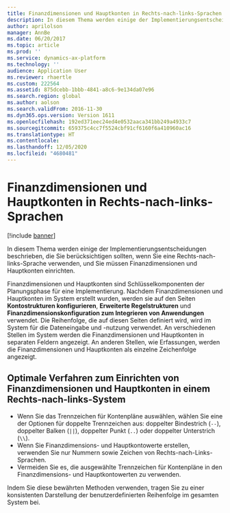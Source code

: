 ```yaml
---
title: Finanzdimensionen und Hauptkonten in Rechts-nach-links-Sprachen
description: In diesem Thema werden einige der Implementierungsentscheidungen beschrieben, die Sie berücksichtigen sollten, wenn Sie eine Rechts-nach-links-Sprache verwenden, und Sie müssen Finanzdimensionen und Hauptkonten einrichten.
author: aprilolson
manager: AnnBe
ms.date: 06/20/2017
ms.topic: article
ms.prod: ''
ms.service: dynamics-ax-platform
ms.technology: ''
audience: Application User
ms.reviewer: rhaertle
ms.custom: 222564
ms.assetid: 875dcebb-1bbb-4841-a8c6-9e134da07e96
ms.search.region: global
ms.author: aolson
ms.search.validFrom: 2016-11-30
ms.dyn365.ops.version: Version 1611
ms.openlocfilehash: 192ed371eec24ed4e0532aaca341bb249a4933c7
ms.sourcegitcommit: 659375c4cc7f5524cbf91cf6160f6a410960ac16
ms.translationtype: HT
ms.contentlocale: 
ms.lasthandoff: 12/05/2020
ms.locfileid: "4680481"
---
```

# <a name="financial-dimensions-and-main-accounts-in-right-to-left-languages"></a>Finanzdimensionen und Hauptkonten in Rechts-nach-links-Sprachen

[!include [banner](../includes/banner.md)]

In diesem Thema werden einige der Implementierungsentscheidungen beschrieben, die Sie berücksichtigen sollten, wenn Sie eine Rechts-nach-links-Sprache verwenden, und Sie müssen Finanzdimensionen und Hauptkonten einrichten.

Finanzdimensionen und Hauptkonten sind Schlüsselkomponenten der Planungsphase für eine Implementierung. Nachdem Finanzdimensionen und Hauptkonten im System erstellt wurden, werden sie auf den Seiten **Kontostrukturen konfigurieren**, **Erweiterte Regelstrukturen** und **Finanzdimensionskonfiguration zum Integrieren von Anwendungen** verwendet. Die Reihenfolge, die auf diesen Seiten definiert wird, wird im System für die Dateneingabe und -nutzung verwendet. An verschiedenen Stellen im System werden die Finanzdimensionen und Hauptkonten in separaten Feldern angezeigt. An anderen Stellen, wie Erfassungen, werden die Finanzdimensionen und Hauptkonten als einzelne Zeichenfolge angezeigt.

## <a name="best-practices-for-setting-up-financial-dimensions-and-main-accounts-in-a-right-to-left-system"></a>Optimale Verfahren zum Einrichten von Finanzdimensionen und Hauptkonten in einem Rechts-nach-links-System

- Wenn Sie das Trennzeichen für Kontenpläne auswählen, wählen Sie eine der Optionen für doppelte Trennzeichen aus: doppelter Bindestrich (`--`), doppelter Balken (`||`), doppelter Punkt (`..`) oder doppelter Unterstrich (`\\`).
- Wenn Sie Finanzdimensions- und Hauptkontowerte erstellen, verwenden Sie nur Nummern sowie Zeichen von Rechts-nach-Links-Sprachen.
- Vermeiden Sie es, die ausgewählte Trennzeichen für Kontenpläne in den Finanzdimensions- und Hauptkontowerten zu verwenden.

Indem Sie diese bewährten Methoden verwenden, tragen Sie zu einer konsistenten Darstellung der benutzerdefinierten Reihenfolge im gesamten System bei.

